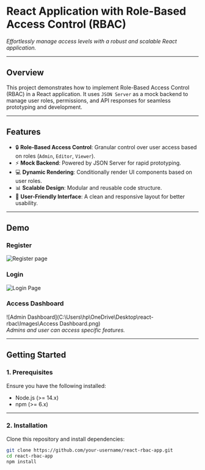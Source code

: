 # **React Application with Role-Based Access Control (RBAC)**

*Effortlessly manage access levels with a robust and scalable React application.*

---

## **Overview**
This project demonstrates how to implement Role-Based Access Control (RBAC) in a React application. It uses `JSON Server` as a mock backend to manage user roles, permissions, and API responses for seamless prototyping and development.

---

## **Features**
- 🔒 **Role-Based Access Control**: Granular control over user access based on roles (`Admin`, `Editor`, `Viewer`).
- ⚡ **Mock Backend**: Powered by JSON Server for rapid prototyping.
- 💻 **Dynamic Rendering**: Conditionally render UI components based on user roles.
- 📊 **Scalable Design**: Modular and reusable code structure.
- 🎨 **User-Friendly Interface**: A clean and responsive layout for better usability.

---

## **Demo**

### **Register**
![Register page](C:\Users\hp\OneDrive\Desktop\react-rbac\Images\Register.png)  

### **Login**
![Login Page](C:\Users\hp\OneDrive\Desktop\react-rbac\Images\Login.png)  

### **Access Dashboard**
![Admin Dashboard](C:\Users\hp\OneDrive\Desktop\react-rbac\Images\Access Dashboard.png)  
*Admins and user can access specific features.*

---

## **Getting Started**

### **1. Prerequisites**
Ensure you have the following installed:
- Node.js (>= 14.x)
- npm (>= 6.x)

---

### **2. Installation**

Clone this repository and install dependencies:

```bash
git clone https://github.com/your-username/react-rbac-app.git
cd react-rbac-app
npm install
